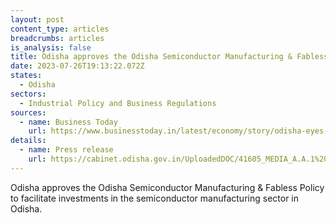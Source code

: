 ```yaml
---
layout: post
content_type: articles
breadcrumbs: articles
is_analysis: false
title: Odisha approves the Odisha Semiconductor Manufacturing & Fabless Policy
date: 2023-07-26T19:13:22.072Z
states:
  - Odisha
sectors:
  - Industrial Policy and Business Regulations
sources:
  - name: Business Today
    url: https://www.businesstoday.in/latest/economy/story/odisha-eyes-chip-fab-approves-semiconductor-policy-390845-2023-07-22
details:
  - name: Press release
    url: https://cabinet.odisha.gov.in/UploadedDOC/41605_MEDIA_A.A.1%20%20E%20&%20IT.pdf
---
```

Odisha approves the Odisha Semiconductor Manufacturing & Fabless Policy to facilitate investments in the semiconductor manufacturing sector in Odisha.